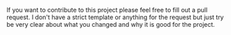 If you want to contribute to this project please feel free to fill out a pull request. I don't have a strict template or anything for the request 
but just try be very clear about what you changed and why it is good for the project.

